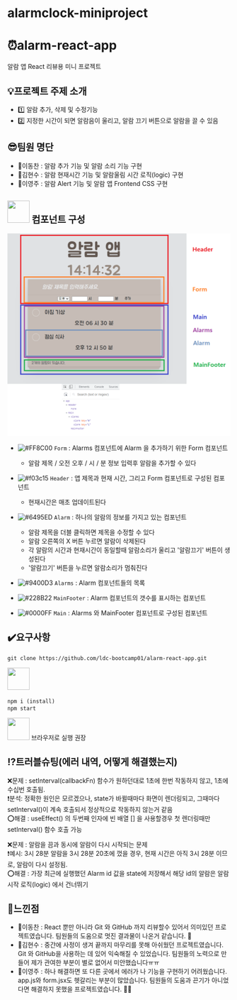 # alarmclock-miniproject

# :alarm_clock:alarm-react-app
알람 앱 React 리뷰용 미니 프로젝트

## :bulb:프로젝트 주제 소개
- :one: 알람 추가, 삭제 및 수정기능
- :two: 지정한 시간이 되면 알람음이 울리고, 알람 끄기 버튼으로 알람을 끌 수 있음

## :sunglasses:팀원 명단
- :man:이동찬 : 알람 추가 기능 및 알람 소리 기능 구현
- :man:김현수 : 알람 현재시간 기능 및 알람울림 시간 로직(logic) 구현
- :woman:이영주 : 알람 Alert 기능 및 알람 앱 Frontend CSS 구현

## <img src="https://icongr.am/devicon/react-original-wordmark.svg?size=128&color=currentColor" width="50" height="50"/> 컴포넌트 구성

![React Component Chart](/public/react_component_chart.png "React Component Chart")

- ![#FF8C00](https://via.placeholder.com/15/FF8C00/FF8C00.png) `Form` : Alarms 컴포넌트에 Alarm 을 추가하기 위한 Form 컴포넌트
  - 알람 제목 / 오전 오후 / 시 / 분 정보 입력후 알람을 추가할 수 있다

- ![#f03c15](https://via.placeholder.com/15/f03c15/f03c15.png) `Header` : 앱 제목과 현재 시간, 그리고 Form 컴포넌트로 구성된 컴포넌트
  - 현재시간은 매초 업데이트된다

- ![#6495ED](https://via.placeholder.com/15/6495ED/6495ED.png) `Alarm` : 하나의 알람의 정보를 가지고 있는 컴포넌트
  - 알람 제목을 더블 클릭하면 제목을 수정할 수 있다
  - 알람 오른쪽의 X 버튼 누르면 알람이 삭제된다
  - 각 알람의 시간과 현재시간이 동일할때 알람소리가 울리고 '알람끄기' 버튼이 생성된다
  - '알람끄기' 버튼을 누르면 알람소리가 멈춰진다

- ![#9400D3](https://via.placeholder.com/15/9400D3/9400D3.png) `Alarms` : Alarm 컴포넌트들의 목록

- ![#228B22](https://via.placeholder.com/15/228B22/228B22.png) `MainFooter` : Alarm 컴포넌트의 갯수를 표시하는 컴포넌트

- ![#0000FF](https://via.placeholder.com/15/0000FF/0000FF.png) `Main` : Alarms 와 MainFooter 컴포넌트로 구성된 컴포넌트

## :heavy_check_mark:요구사항

```
git clone https://github.com/ldc-bootcamp01/alarm-react-app.git
```

<img src="https://icongr.am/devicon/npm-original-wordmark.svg?size=128&color=currentColor" width="50" height="50" />

```
npm i (install)
npm start
```

<img src="https://icongr.am/devicon/chrome-original.svg?size=128&color=currentColor" width="50" height="50" /> 브라우저로 실행 권장

## :interrobang:트러블슈팅(에러 내역, 어떻게 해결했는지)
:x:문제 : setInterval(callbackFn) 함수가 원하던대로 1초에 한번 작동하지 않고, 1초에 수십번 호출됨.<br/>
:exclamation:분석: 정확한 원인은 모르겠으나, state가 바뀔때마다 화면이 렌더링되고, 그때마다 setInterval()이 계속 호출되서 정상적으로 작동하지 않는거 같음<br/>
:o:해결 : useEffect() 의 두번째 인자에 빈 배열 [] 을 사용할경우 첫 렌더링때만 setInterval() 함수 호출 가능
  
:x:문제 : 알람을 끔과 동시에 알람이 다시 시작되는 문제<br/>
:exclamation:예시: 3시 28분 알람을 3시 28분 20초에 껐을 경우, 현재 시간은 아직 3시 28분 이므로, 알람이 다시 설정됨.<br/>
:o:해결 : 가장 최근에 실행했던 Alarm id 값을 state에 저장해서 해당 id의 알람은 알람 시작 로직(logic) 에서 건너뛰기

## :rainbow:느낀점
- :man:이동찬 : React 뿐만 아니라 Git 와 GitHub 까지 리뷰할수 있어서 의미있던 프로젝트였습니다. 팀원들의 도움으로 멋진 결과물이 나온거 같습니다. :clap:
- :man:김현수 : 중간에 사정이 생겨 끝까지 마무리를 못해 아쉬웠던 프로젝트였습니다. Git 와 GitHub을 사용하는 데 있어 익숙해질 수 있었습니다. 팀원들의 노력으로 만들어 제가 관여한 부분이 별로 없어서 미안했습니다ㅠㅠ
- :woman:이영주 : 하나 해결하면 또 다른 곳에서 에러가 나 기능을 구현하기 어려웠습니다. app.js와 form.jsx도 헷갈리는 부분이 많았습니다. 팀원들의 도움과 끈기가 아니었다면 해결하지 못했을 프로젝트였습니다. 🙇‍♀️
